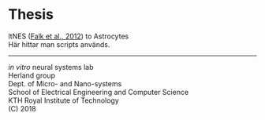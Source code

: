 # Thesis  
ltNES ([Falk et al., 2012](http://dx.doi.org/10.1371/journal.pone.0029597)) to Astrocytes  
Här hittar man scripts används.  

***
*in vitro* neural systems lab  
Herland group  
Dept. of Micro- and Nano-systems  
School of Electrical Engineering and Computer Science  
KTH Royal Institute of Technology  
(C) 2018  
